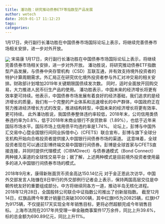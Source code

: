 ```yaml
---
title: 潘功胜：研究推动债券ETF等指数型产品发展
author: wetech
date: 2019-01-17 11:12:23
tags: 
categories: 
---
```

1月17日，央行副行长潘功胜在中国债券市场国际论坛上表示，将继续完善债券市场相关安排，进一步对外开放。
<!-- more -->
<img align="center" border="0" src="https://imgcdn.yicai.com/uppics/images/2019/01/b119ea763ad69fc102e31c7efcc728f1.jpg" />
宋易康
1月17日，央行副行长潘功胜在中国债券市场国际论坛上表示，将继续完善债券市场相关安排，进一步对外开放。
潘功胜说，将研究推动债券ETF指数型产品发展，与债券中央存管机构（CSD）互联互通，并有效支持境外投资者的特护计算周期需求。外汇局正在研究优化境外投资者参与外汇对冲交易的相关安排。财政部计划增加2019年关键期限国债续发次数。
同时，适时全面放开回购交易，大力推进人民币衍生产品的使用。
潘功胜表示，中国未来的经济增长将更有效率更可持续。他表示，中国债券市场发展有着良好的经济基础，我们追求的是经济增长的质量，我们有一个完整的产业体系和迅速增长的中产群体，中国政府正在努力推进经济增长方式的改变，推进结构转型，中国未来的经济增长将更有效率、更可持续。
此外潘功胜说，我国债券整体违约率较低，2018年末，公司信用类债券违约率为0.8%，低于2018年末商业银行不良贷款率（1.89%），也低于近年来国际市场水平。国际市场上信用债平均违约率是1.74%。
论坛上，彭博与中国外汇交易中心暨全国银行间同业拆借中心（CFETS）联合宣布，彭博与旗下全球分支机构开始向合格投资者提供接入中国银行间债券市场的渠道。
这意味着，全球投资者现在可以通过彭博终端交易中国银行间债券。彭博是全球首家与CFETS直接连接，并同时提供代理模式（CIBMDirect）与债券通模式（Bond Connect）两种接入渠道的全球性交易平台；据了解，上述两种模式是目前境外投资者使用最多的进入中国银行间债券市场的模式。
 
 
2018年9月末，康得新账面货币资金高达150.14亿元
对于金正恩此次访华，中国外交部发言人陆慷在8日举行的外交部例行记者会上表示，保持两国高层交往是中朝传统友好的重要组成部分。中方将继续同各方一道，推动半岛无核化进程。
2018年12月28日，全国股转公司联合中证指数公司推出了创新层指数。
截至12月14日，红旗品牌今年累计销量已突破30000辆，其中红旗H5为20825辆，红旗H7为9175辆，不仅提前17天实现全年年销售目标，更将必然超额完成今年销售目标。
上海市法院在2017年共受理一审金融商事案件17万余件，同比上升39.6%，标的总金额为690.89亿元，同比上升11%。

